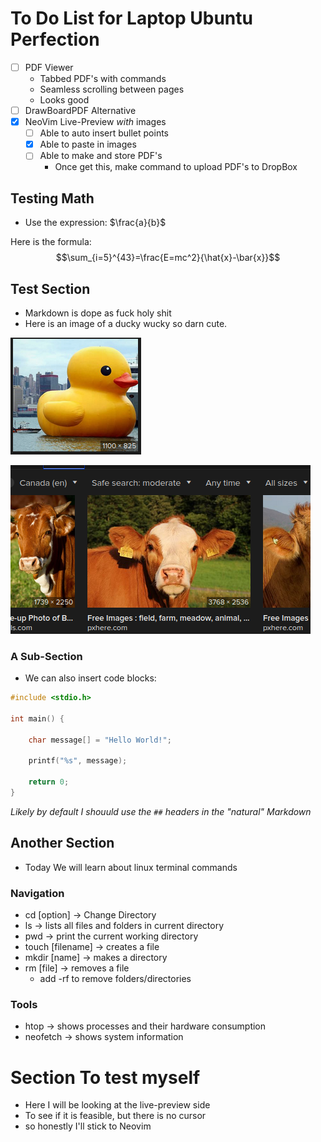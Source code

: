 # To Do List for Laptop Ubuntu Perfection
- [ ] PDF Viewer 
	- Tabbed PDF's with commands
	- Seamless scrolling between pages
	- Looks good
- [ ] DrawBoardPDF Alternative 
- [x] NeoVim Live-Preview *with* images
    - [ ] Able to auto insert bullet points
    - [x] Able to paste in images
    - [ ] Able to make and store PDF's
        - Once get this, make command to upload PDF's to DropBox

## Testing Math
- Use the expression: $\frac{a}{b}$

Here is the formula:
$$\sum_{i=5}^{43}=\frac{E=mc^2}{\hat{x}-\bar{x}}$$

## Test Section
- Markdown is dope as fuck holy shit
- Here is an image of a ducky wucky so darn cute.

![](Images/duck.png)

<img src="cow.png"></img>

### A Sub-Section
- We can also insert code blocks:
```c
#include <stdio.h>

int main() {

    char message[] = "Hello World!";

    printf("%s", message);

    return 0;
}
```

*Likely by default I shouuld use the `##` headers in the "natural" Markdown*

## Another Section
- Today We will learn about linux terminal commands

### Navigation
- cd [option] -> Change Directory
- ls -> lists all files and folders in current directory
- pwd -> print the current working directory
- touch [filename] -> creates a file
- mkdir [name] -> makes a directory
- rm [file] -> removes a file
    - add -rf to remove folders/directories

### Tools
- htop -> shows processes and their hardware consumption
- neofetch -> shows system information

# Section To test myself 
- Here I will be looking at the live-preview side
- To see if it is feasible, but there is no cursor
- so honestly I'll stick to Neovim

